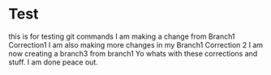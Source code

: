 # Test
this is for testing git commands
I am making a change from Branch1	Correction1
I am also making more changes in my Branch1	Correction 2
I am now creating a branch3 from branch1	Yo whats with these corrections and stuff. I am done peace out.
